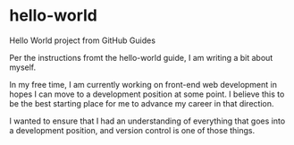 # hello-world
Hello World project from GitHub Guides

Per the instructions fromt the hello-world guide, I am writing a bit about myself. 

In my free time, I am currently working on front-end web development in hopes I can move to a development position at some point. 
I believe this to be the best starting place for me to advance my career in that direction. 

I wanted to ensure that I had an understanding of everything that goes into a development position, and version control is one of those things. 
